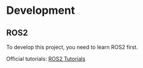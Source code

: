 # Development

## ROS2

To develop this project, you need to learn ROS2 first.

Official tutorials: [ROS2 Tutorials](https://docs.ros.org/en/humble/Tutorials.html)